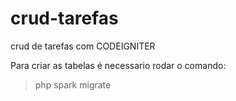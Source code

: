 # crud-tarefas
crud de tarefas com CODEIGNITER


Para criar as tabelas é necessario rodar o comando:

>php spark migrate

